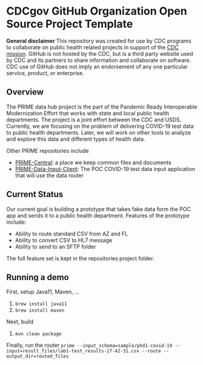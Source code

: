 # CDCgov GitHub Organization Open Source Project Template

**General disclaimer** This repository was created for use by CDC programs to collaborate on public health related projects in support of the [CDC mission](https://www.cdc.gov/about/organization/mission.htm).  GitHub is not hosted by the CDC, but is a third party website used by CDC and its partners to share information and collaborate on software. CDC use of GitHub does not imply an endorsement of any one particular service, product, or enterprise. 

## Overview

The PRIME data hub project is the part of the Pandemic Ready Interoperable Modernization Effort that works with state and local public health departments. 
The project is a joint effort between the CDC and USDS. 
Currently, we are focusing on the problem of delivering COVID-19 test data to public health departments. 
Later, we will work on other tools to analyze and explore this data and different types of health data.  

Other PRIME repositories include
- [PRIME-Central](https://github.com/CDCgov/prime-central): a place we keep common files and documents
- [PRIME-Data-Input-Client](https://github.com/CDCgov/prime-data-input-client): The POC COVID-19 test data input application that will use the data router

## Current Status

Our current goal is building a prototype that takes fake data form the POC app and sends it to a public health department. 
Features of the prototype include:

- Ability to route standard CSV from AZ and FL
- Ability to convert CSV to HL7 message
- Ability to send to an SFTP folder

The full feature set is kept in the repositories project folder. 

## Running a demo

First, setup Java11, Maven, ...
1. `brew install java11`
2. `brew install maven`

Next, build
1. `mvn clean package`

Finally, run the router
`prime --input_schema=sample/phd1-covid-19 --input=result_files/lab1-test_results-17-42-31.csv --route --output_dir=routed_files`